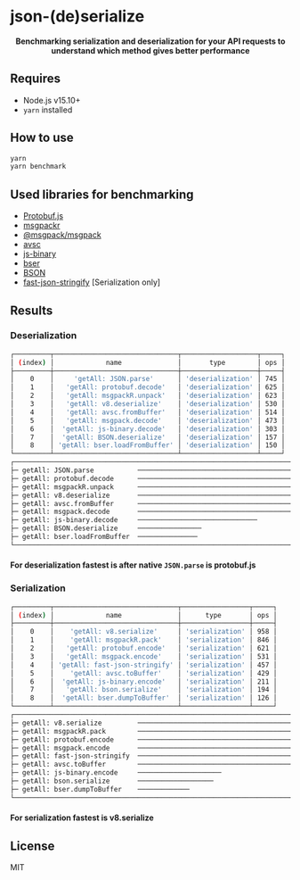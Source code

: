 # json-(de)serialize

<p align='center'><b>Benchmarking serialization and deserialization for your API requests to understand which method gives better performance</b></p>

## Requires

- Node.js v15.10+
- `yarn` installed

## How to use

```bash
yarn
yarn benchmark
```

## Used libraries for benchmarking

- [Protobuf.js](https://github.com/protobufjs/protobuf.js/)
- [msgpackr](https://github.com/kriszyp/msgpackr)
- [@msgpack/msgpack](https://github.com/msgpack/msgpack-javascript)
- [avsc](https://github.com/mtth/avsc)
- [js-binary](https://github.com/sitegui/js-binary)
- [bser](https://facebook.github.io/watchman/docs/bser.html)
- [BSON](https://github.com/mongodb/js-bson)
- [fast-json-stringify](https://github.com/fastify/fast-json-stringify) [Serialization only]

## Results

### Deserialization

```bash
┌─────────┬───────────────────────────────┬───────────────────┬─────┐
│ (index) │             name              │       type        │ ops │
├─────────┼───────────────────────────────┼───────────────────┼─────┤
│    0    │     'getAll: JSON.parse'      │ 'deserialization' │ 745 │
│    1    │   'getAll: protobuf.decode'   │ 'deserialization' │ 625 │
│    2    │   'getAll: msgpackR.unpack'   │ 'deserialization' │ 623 │
│    3    │   'getAll: v8.deserialize'    │ 'deserialization' │ 530 │
│    4    │   'getAll: avsc.fromBuffer'   │ 'deserialization' │ 514 │
│    5    │   'getAll: msgpack.decode'    │ 'deserialization' │ 473 │
│    6    │  'getAll: js-binary.decode'   │ 'deserialization' │ 303 │
│    7    │  'getAll: BSON.deserialize'   │ 'deserialization' │ 157 │
│    8    │ 'getAll: bser.loadFromBuffer' │ 'deserialization' │ 150 │
└─────────┴───────────────────────────────┴───────────────────┴─────┘
┌───────────────────────────────────────────────────────────────────────────────────────────────────────────┐ 745
├─ getAll: JSON.parse           ─────────────────────────────────────────────────────────────────────────── │
├─ getAll: protobuf.decode      ───────────────────────────────────────────────────────────────             │
├─ getAll: msgpackR.unpack      ──────────────────────────────────────────────────────────────              │
├─ getAll: v8.deserialize       ─────────────────────────────────────────────────────                       │
├─ getAll: avsc.fromBuffer      ───────────────────────────────────────────────────                         │
├─ getAll: msgpack.decode       ───────────────────────────────────────────────                             │
├─ getAll: js-binary.decode     ──────────────────────────────                                              │
├─ getAll: BSON.deserialize     ────────────────                                                            │
├─ getAll: bser.loadFromBuffer  ───────────────                                                             │
└───────────────────────────────────────────────────────────────────────────────────────────────────────────┘
```

#### For deserialization fastest is after native `JSON.parse` is **protobuf.js**

### Serialization

```bash
┌─────────┬───────────────────────────────┬─────────────────┬─────┐
│ (index) │             name              │      type       │ ops │
├─────────┼───────────────────────────────┼─────────────────┼─────┤
│    0    │    'getAll: v8.serialize'     │ 'serialization' │ 958 │
│    1    │    'getAll: msgpackR.pack'    │ 'serialization' │ 846 │
│    2    │   'getAll: protobuf.encode'   │ 'serialization' │ 621 │
│    3    │   'getAll: msgpack.encode'    │ 'serialization' │ 531 │
│    4    │ 'getAll: fast-json-stringify' │ 'serialization' │ 457 │
│    5    │    'getAll: avsc.toBuffer'    │ 'serialization' │ 429 │
│    6    │  'getAll: js-binary.encode'   │ 'serialization' │ 211 │
│    7    │   'getAll: bson.serialize'    │ 'serialization' │ 194 │
│    8    │  'getAll: bser.dumpToBuffer'  │ 'serialization' │ 126 │
└─────────┴───────────────────────────────┴─────────────────┴─────┘
┌────────────────────────────────────────────────────────────────────────────────────────────────────────────────────────────────┐ 958
├─ getAll: v8.serialize         ──────────────────────────────────────────────────────────────────────────────────────────────── │
├─ getAll: msgpackR.pack        ─────────────────────────────────────────────────────────────────────────────────────            │
├─ getAll: protobuf.encode      ──────────────────────────────────────────────────────────────                                   │
├─ getAll: msgpack.encode       ─────────────────────────────────────────────────────                                            │
├─ getAll: fast-json-stringify  ──────────────────────────────────────────────                                                   │
├─ getAll: avsc.toBuffer        ───────────────────────────────────────────                                                      │
├─ getAll: js-binary.encode     ─────────────────────                                                                            │
├─ getAll: bson.serialize       ───────────────────                                                                              │
├─ getAll: bser.dumpToBuffer    ─────────────                                                                                    │
└────────────────────────────────────────────────────────────────────────────────────────────────────────────────────────────────┘
```

#### For serialization fastest is **v8.serialize**

## License

MIT

